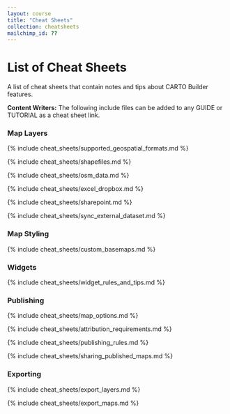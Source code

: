 ```yaml
---
layout: course
title: "Cheat Sheets"
collection: cheatsheets
mailchimp_id: ??
---
```


# List of Cheat Sheets

A list of cheat sheets that contain notes and tips about CARTO Builder features.

**Content Writers:** The following include files can be added to any GUIDE or TUTORIAL as a cheat sheet link. 

### Map Layers

{% include cheat_sheets/supported_geospatial_formats.md %}

{% include cheat_sheets/shapefiles.md %}

{% include cheat_sheets/osm_data.md %}

{% include cheat_sheets/excel_dropbox.md %}

{% include cheat_sheets/sharepoint.md %}

{% include cheat_sheets/sync_external_dataset.md %}

### Map Styling

{% include cheat_sheets/custom_basemaps.md %}

### Widgets

{% include cheat_sheets/widget_rules_and_tips.md %}

### Publishing

{% include cheat_sheets/map_options.md %}

{% include cheat_sheets/attribution_requirements.md %}

{% include cheat_sheets/publishing_rules.md %}

{% include cheat_sheets/sharing_published_maps.md %}

### Exporting

{% include cheat_sheets/export_layers.md %}

{% include cheat_sheets/export_maps.md %}
